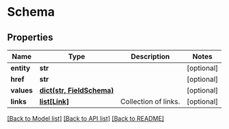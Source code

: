 # Schema

## Properties
Name | Type | Description | Notes
------------ | ------------- | ------------- | -------------
**entity** | **str** |  | [optional] 
**href** | **str** |  | [optional] 
**values** | [**dict(str, FieldSchema)**](FieldSchema.md) |  | [optional] 
**links** | [**list[Link]**](Link.md) | Collection of links. | [optional] 

[[Back to Model list]](../README.md#documentation-for-models) [[Back to API list]](../README.md#documentation-for-api-endpoints) [[Back to README]](../README.md)


